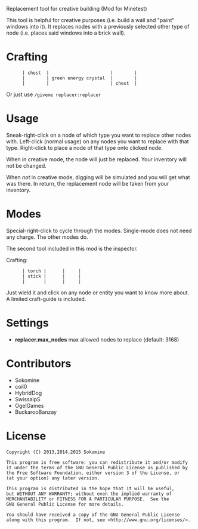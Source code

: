 Replacement tool for creative building (Mod for Minetest)

This tool is helpful for creative purposes (i.e. build a wall and "paint" windows into it).
It replaces nodes with a previously selected other type of node (i.e. places said windows
into a brick wall).

# Crafting

```
      | chest  |                       |        |
      |        | green energy crystal  |        |
      |        |                       | chest  |
```
Or just use `/giveme replacer:replacer`

# Usage

Sneak-right-click on a node of which type you want to replace other nodes with.
       Left-click (normal usage) on any nodes you want to replace with that type. Right-click to place a node of that type onto clicked node.

When in creative mode, the node will just be replaced. Your inventory will not be changed.

When *not* in creative mode, digging will be simulated and you will get what was there. In return, the replacement node
will be taken from your inventory.

# Modes

Special-right-click to cycle through the modes. Single-mode does not need any charge. The other modes do.

The second tool included in this mod is the inspector.

Crafting:
```
      | torch |      |     |
      | stick |      |     |
      |       |      |     |
```
Just wield it and click on any node or entity you want to know more about. A limited craft-guide is included.

# Settings

* **replacer.max_nodes** max allowed nodes to replace (default: 3168)

# Contributors

* Sokomine
* coil0
* HybridDog
* SwissalpS
* OgelGames
* BuckarooBanzay

# License


    Copyright (C) 2013,2014,2015 Sokomine

    This program is free software: you can redistribute it and/or modify
    it under the terms of the GNU General Public License as published by
    the Free Software Foundation, either version 3 of the License, or
    (at your option) any later version.

    This program is distributed in the hope that it will be useful,
    but WITHOUT ANY WARRANTY; without even the implied warranty of
    MERCHANTABILITY or FITNESS FOR A PARTICULAR PURPOSE.  See the
    GNU General Public License for more details.

    You should have received a copy of the GNU General Public License
    along with this program.  If not, see <http://www.gnu.org/licenses/>.
